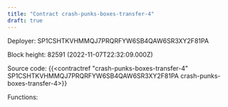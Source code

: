 ```yaml
---
title: "Contract crash-punks-boxes-transfer-4"
draft: true
---
```

Deployer: SP1CSHTKVHMMQJ7PRQRFYW6SB4QAW6SR3XY2F81PA


 



Block height: 82591 (2022-11-07T22:32:09.000Z)

Source code: {{<contractref "crash-punks-boxes-transfer-4" SP1CSHTKVHMMQJ7PRQRFYW6SB4QAW6SR3XY2F81PA crash-punks-boxes-transfer-4>}}

Functions:


